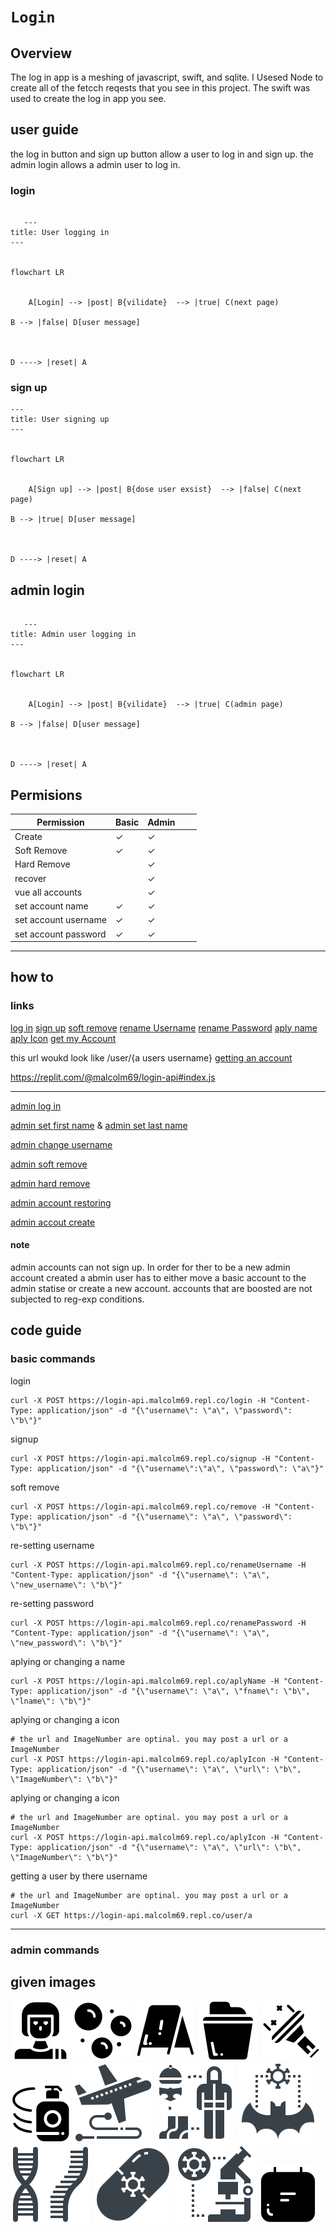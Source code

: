 # ``Login``

## Overview

The log in app is a meshing of javascript, swift, and sqlite. I Usesed Node to create all of the fetcch reqests that you see in this project. The swift was used to create the log in app you see. 

## user guide
   the log in button and sign up button allow a user to log in and sign up.
   the admin login allows a admin user to log in.
   
### login  
  ```mermaid

     ---
  title: User logging in
  ---


  flowchart LR


      A[Login] --> |post| B{vilidate}  --> |true| C(next page) 

  B --> |false| D[user message]



  D ----> |reset| A

 ```
 
### sign up  
  ```mermaid
  ---
  title: User signing up
  ---


  flowchart LR


      A[Sign up] --> |post| B{dose user exsist}  --> |false| C(next page) 

  B --> |true| D[user message]



  D ----> |reset| A

  ```
## admin login  
 
  ```mermaid

     ---
  title: Admin user logging in
  ---


  flowchart LR


      A[Login] --> |post| B{vilidate}  --> |true| C(admin page) 

  B --> |false| D[user message]



  D ----> |reset| A

 ```
 
 
 
## Permisions

| Permission           	| Basic 	| Admin 	|   	|   	|
|----------------------	|-------	|-------	|---	|---	|
| Create               	| ✓     	| ✓     	|   	|   	|
| Soft Remove          	| ✓     	| ✓     	|   	|   	|
| Hard Remove          	|       	| ✓     	|   	|   	|
| recover              	|       	| ✓     	|   	|   	|
| vue all accounts     	|       	| ✓     	|   	|   	|
| set account name     	| ✓     	| ✓     	|   	|   	|
| set account username 	| ✓     	| ✓     	|   	|   	|
| set account password 	| ✓     	| ✓     	|   	|   	|

------

## how to

### links


[log in](https://login-api.malcolm69.repl.co/login)
[sign up](https://login-api.malcolm69.repl.co/signup)
[soft remove](https://login-api.malcolm69.repl.co/remove)
[rename Username](https://login-api.malcolm69.repl.co/renameUsername)
[rename Password](https://login-api.malcolm69.repl.co/renamePassword)
[aply name](https://login-api.malcolm69.repl.co/aplyName)
[aply Icon](https://login-api.malcolm69.repl.co/aplyIcon)
[get my Account](https://login-api.malcolm69.repl.co/getmyAccount)

this url woukd look like /user/{a users username} [getting an account](https://replit.com/@malcolm69/login-api#index.js/user/:username) 

https://replit.com/@malcolm69/login-api#index.js


----
[admin log in](https://login-api.malcolm69.repl.co/admin/login)

[admin set first name](https://login-api.malcolm69.repl.co/admin/fname) & [admin set last name](hhttps://login-api.malcolm69.repl.co/admin/lname)

[admin change username](https://login-api.malcolm69.repl.co/admin/username)

[admin soft remove](https://login-api.malcolm69.repl.co/admin/soft/remove)

[admin hard remove](https://login-api.malcolm69.repl.co/admin/hard/remove)

[admin account restoring](https://login-api.malcolm69.repl.co/admin/restore)

[admin accout create](https://login-api.malcolm69.repl.co/admin/create)

#### note 
   admin accounts can not sign up. In order for ther to be a new admin account created a abmin user has to either move a basic account to the admin statise or create a new account. accounts that are boosted are not subjected to reg-exp conditions. 
    
    
## code guide

### basic commands
login 
```shell
curl -X POST https://login-api.malcolm69.repl.co/login -H "Content-Type: application/json" -d "{\"username\": \"a\", \"password\": \"b\"}"
```

signup
```shell
curl -X POST https://login-api.malcolm69.repl.co/signup -H "Content-Type: application/json" -d "{\"username\":\"a\", \"password\": \"a\"}"
```

soft remove
```shell 
curl -X POST https://login-api.malcolm69.repl.co/remove -H "Content-Type: application/json" -d "{\"username\": \"a\", \"password\": \"b\"}"
```

re-setting username
```shell 
curl -X POST https://login-api.malcolm69.repl.co/renameUsername -H "Content-Type: application/json" -d "{\"username\": \"a\", \"new_username\": \"b\"}"
```

re-setting password
```shell 
curl -X POST https://login-api.malcolm69.repl.co/renamePassword -H "Content-Type: application/json" -d "{\"username\": \"a\", \"new_password\": \"b\"}"
```

aplying or changing a name 
```shell 
curl -X POST https://login-api.malcolm69.repl.co/aplyName -H "Content-Type: application/json" -d "{\"username\": \"a\", \"fname\": \"b\", \"lname\": \"b\"}"
```


aplying or changing a icon 
```shell 
# the url and ImageNumber are optinal. you may post a url or a ImageNumber 
curl -X POST https://login-api.malcolm69.repl.co/aplyIcon -H "Content-Type: application/json" -d "{\"username\": \"a\", \"url\": \"b\", \"ImageNumber\": \"b\"}"
```

aplying or changing a icon 
```shell 
# the url and ImageNumber are optinal. you may post a url or a ImageNumber 
curl -X POST https://login-api.malcolm69.repl.co/aplyIcon -H "Content-Type: application/json" -d "{\"username\": \"a\", \"url\": \"b\", \"ImageNumber\": \"b\"}"
```

getting a user by there username
```shell 
# the url and ImageNumber are optinal. you may post a url or a ImageNumber 
curl -X GET https://login-api.malcolm69.repl.co/user/a
```
----
### admin commands



## given images
![](images/1.svg)
![](images/2.svg)
![](images/3.svg)
![](images/4.svg)
![](images/5.svg)
![](images/6.svg)
![](images/7.svg)
![](images/8.svg)
![](images/9.svg)
![](images/10.svg)
![](images/11.svg)
![](images/12.svg)
![](images/13.svg)

